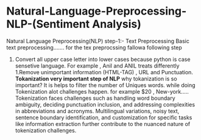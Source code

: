 # Natural-Language-Preprocessing-NLP-(Sentiment Analysis)
Natural Language Preprocessing(NLP) 
step-1:- Text Preprocessing
Basic text preprocessing.......
for the tex preprocssing fallowa following step
1. Convert all upper case letter into lower cases because python is case sensetive language. For example , Anil and ANIL treats differently
1.Remove unimportant information (HTML-TAG) , URL and Punctuation.
**Tokanization very important step of NLP**
why tokanization is so important? It is helps to filter the number of Uniques words. while doing Tokenization alot challenges happen. for example $20 , New-york.....
Tokenization faces challenges such as handling word boundary ambiguity, deciding punctuation inclusion, and addressing complexities in abbreviations and acronyms. Multilingual variations, noisy text, sentence boundary identification, and customization for specific tasks like information extraction further contribute to the nuanced nature of tokenization challenges.
